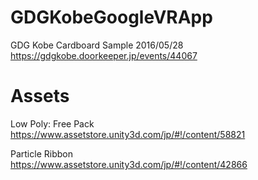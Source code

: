 # GDGKobeGoogleVRApp  
GDG Kobe Cardboard Sample 2016/05/28  
https://gdgkobe.doorkeeper.jp/events/44067

# Assets  
Low Poly: Free Pack  
https://www.assetstore.unity3d.com/jp/#!/content/58821

Particle Ribbon  
https://www.assetstore.unity3d.com/jp/#!/content/42866
